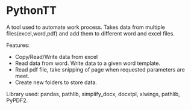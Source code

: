 # PythonTT
A tool used to automate work process. Takes data from multiple files(excel,word,pdf) and add them to different word and excel files.  

Features:
- Copy/Read/Write data from excel 
- Read data from word. Write data to a given word template.
- Read pdf file, take snipping of page when requested parameters are meet.
- Create new folders to store data.

Library used: pandas, pathlib, simplify_docx, docxtpl, xlwings, pathlib, PyPDF2.
